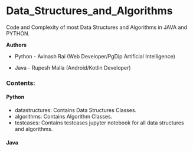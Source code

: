 # Data_Structures_and_Algorithms
Code and Complexity of most Data Structures and Algorithms in JAVA and PYTHON.

**Authors**

- Python - Avinash Rai  (Web Developer/PgDip Artificial Intelligence)

- Java - Rupesh Malla (Android/Kotlin Developer)

### Contents:

#### Python 

- datastructures: Contains Data Structures Classes.
- algorithms: Contains Algorithm Classes.
- testcases: Contains testcases jupyter notebook for all data structures and algorithms.

#### Java
